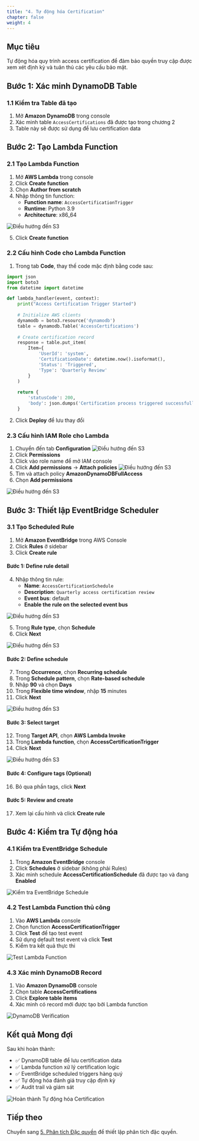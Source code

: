 ```yaml
---
title: "4. Tự động hóa Certification"
chapter: false
weight: 4
---
```


## Mục tiêu

Tự động hóa quy trình access certification để đảm bảo quyền truy cập được xem xét định kỳ và tuân thủ các yêu cầu bảo mật.

## Bước 1: Xác minh DynamoDB Table

### 1.1 Kiểm tra Table đã tạo

1. Mở **Amazon DynamoDB** trong console
2. Xác minh table `AccessCertifications` đã được tạo trong chương 2
3. Table này sẽ được sử dụng để lưu certification data


## Bước 2: Tạo Lambda Function

### 2.1 Tạo Lambda Function

1. Mở **AWS Lambda** trong console
2. Click **Create function**
3. Chọn **Author from scratch**
4. Nhập thông tin function:
   - **Function name**: `AccessCertificationTrigger`
   - **Runtime**: Python 3.9
   - **Architecture**: x86_64

![Điều hướng đến S3](https://trtrantnt.github.io/workshop/images/4/ld1.png?featherlight=false&width=90pc)

5. Click **Create function**

### 2.2 Cấu hình Code cho Lambda Function

1. Trong tab **Code**, thay thế code mặc định bằng code sau:

```python
import json
import boto3
from datetime import datetime

def lambda_handler(event, context):
    print("Access Certification Trigger Started")
    
    # Initialize AWS clients
    dynamodb = boto3.resource('dynamodb')
    table = dynamodb.Table('AccessCertifications')
    
    # Create certification record
    response = table.put_item(
        Item={
            'UserId': 'system',
            'CertificationDate': datetime.now().isoformat(),
            'Status': 'Triggered',
            'Type': 'Quarterly Review'
        }
    )
    
    return {
        'statusCode': 200,
        'body': json.dumps('Certification process triggered successfully')
    }
```

2. Click **Deploy** để lưu thay đổi

### 2.3 Cấu hình IAM Role cho Lambda
1. Chuyển đến tab **Configuration**
![Điều hướng đến S3](https://trtrantnt.github.io/workshop/images/4/ld2.png?featherlight=false&width=90pc)
2. Click **Permissions**
3. Click vào role name để mở IAM console
4. Click **Add permissions** → **Attach policies**
![Điều hướng đến S3](https://trtrantnt.github.io/workshop/images/4/ld3.png?featherlight=false&width=90pc)
5. Tìm và attach policy **AmazonDynamoDBFullAccess**
6. Chọn **Add permissions**

![Điều hướng đến S3](https://trtrantnt.github.io/workshop/images/4/ld4.png?featherlight=false&width=90pc)

## Bước 3: Thiết lập EventBridge Scheduler

### 3.1 Tạo Scheduled Rule

1. Mở **Amazon EventBridge** trong AWS Console
2. Click **Rules** ở sidebar
3. Click **Create rule**

#### Bước 1: Define rule detail
4. Nhập thông tin rule:
   - **Name**: `AccessCertificationSchedule`
   - **Description**: `Quarterly access certification review`
   - **Event bus**: default
   - **Enable the rule on the selected event bus**

![Điều hướng đến S3](https://trtrantnt.github.io/workshop/images/4/eb1.png?featherlight=false&width=90pc)

5. Trong **Rule type**, chọn **Schedule**
6. Click **Next**

![Điều hướng đến S3](https://trtrantnt.github.io/workshop/images/4/eb2.png?featherlight=false&width=90pc)

#### Bước 2: Define schedule
7. Trong **Occurrence**, chọn **Recurring schedule**
8. Trong **Schedule pattern**, chọn **Rate-based schedule**
9. Nhập **90** và chọn **Days**
10. Trong **Flexible time window**, nhập **15** minutes
11. Click **Next**

![Điều hướng đến S3](https://trtrantnt.github.io/workshop/images/4/eb3.png?featherlight=false&width=90pc)

#### Bước 3: Select target
12. Trong **Target API**, chọn **AWS Lambda Invoke**
14. Trong **Lambda function**, chọn **AccessCertificationTrigger**
15. Click **Next**

![Điều hướng đến S3](https://trtrantnt.github.io/workshop/images/4/eb4.png?featherlight=false&width=90pc)

#### Bước 4: Configure tags (Optional)
16. Bỏ qua phần tags, click **Next**

#### Bước 5: Review and create
17. Xem lại cấu hình và click **Create rule**


## Bước 4: Kiểm tra Tự động hóa

### 4.1 Kiểm tra EventBridge Schedule

1. Trong **Amazon EventBridge** console
2. Click **Schedules** ở sidebar (không phải Rules)
3. Xác minh schedule **AccessCertificationSchedule** đã được tạo và đang **Enabled**

![Kiểm tra EventBridge Schedule](https://trtrantnt.github.io/workshop/images/4/test1.png?featherlight=false&width=90pc)

### 4.2 Test Lambda Function thủ công

1. Vào **AWS Lambda** console
2. Chọn function **AccessCertificationTrigger**
3. Click **Test** để tạo test event
4. Sử dụng default test event và click **Test**
5. Kiểm tra kết quả thực thi

![Test Lambda Function](https://trtrantnt.github.io/workshop/images/4/test2.png?featherlight=false&width=90pc)

### 4.3 Xác minh DynamoDB Record

1. Vào **Amazon DynamoDB** console
2. Chọn table **AccessCertifications**
3. Click **Explore table items**
4. Xác minh có record mới được tạo bởi Lambda function

![DynamoDB Verification](https://trtrantnt.github.io/workshop/images/4/test3.png?featherlight=false&width=90pc)

## Kết quả Mong đợi

Sau khi hoàn thành:

- ✅ DynamoDB table để lưu certification data
- ✅ Lambda function xử lý certification logic
- ✅ EventBridge scheduled triggers hàng quý
- ✅ Tự động hóa đánh giá truy cập định kỳ
- ✅ Audit trail và giám sát

![Hoàn thành Tự động hóa Certification](https://trtrantnt.github.io/workshop/images/4/complete.png?featherlight=false&width=90pc)

## Tiếp theo

Chuyển sang [5. Phân tích Đặc quyền](../5-phan-tich-dac-quyen) để thiết lập phân tích đặc quyền.